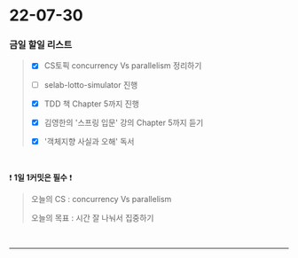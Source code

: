 # 22-07-30
### 금일 할일 리스트

> - [x] CS토픽 concurrency Vs parallelism 정리하기
> 
> - [ ] selab-lotto-simulator 진행
> 
> - [x] TDD 책 Chapter 5까지 진행
> 
> - [x] 김영한의 '스프링 입문' 강의 Chapter 5까지 듣기
> 
> - [x] '객체지향 사실과 오해' 독서
<br/>

❗ **1일 1커밋은 필수** ❗
> 오늘의 CS :  concurrency Vs parallelism
>
> 오늘의 목표 :  시간 잘 나눠서 집중하기
<br/>

------------ 